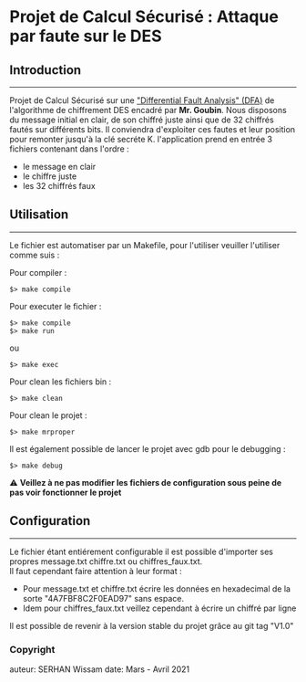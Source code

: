 # Projet de Calcul Sécurisé : Attaque par faute sur le DES

## Introduction
----------

Projet de Calcul Sécurisé sur une ["Differential Fault Analysis" (DFA)]("https://fr.wikipedia.org/wiki/Attaque_par_faute") de l'algorithme de chiffrement DES encadré par **Mr. Goubin**. Nous disposons du message initial en clair, de son chiffré juste ainsi que de 32 chiffrés fautés sur différents bits. Il conviendra d'exploiter ces fautes et leur position pour remonter jusqu'à la clé secréte K.
l'application prend en entrée 3 fichiers contenant dans l'ordre :
* le message en clair
* le chiffre juste
* les 32 chiffrés faux

## Utilisation
----------

Le fichier est automatiser par un Makefile, pour l'utiliser veuiller l'utiliser comme suis :

Pour compiler :

    $> make compile

Pour executer le fichier :
    
    $> make compile
    $> make run
ou
    
    $> make exec

Pour clean les fichiers bin :
    
    $> make clean

Pour clean le projet :
    
    $> make mrproper
    
Il est également possible de lancer le projet avec gdb pour le debugging :

    $> make debug

⚠️ **Veillez à ne pas modifier les fichiers de configuration sous peine de pas voir fonctionner le projet**


## Configuration
----------

Le fichier étant entiérement configurable il est possible d'importer ses propres message.txt chiffre.txt ou chiffres_faux.txt.  
Il faut cependant faire attention à leur format :
* Pour message.txt et chiffre.txt écrire les données en hexadecimal de la sorte "4A7FBF8C2F0EAD97" sans espace.
* Idem pour chiffres_faux.txt veillez cependant à écrire un chiffré par ligne

Il est possible de revenir à la version stable du projet grâce au git tag "V1.0"



### Copyright 
auteur: SERHAN Wissam
date: Mars - Avril 2021    
    

